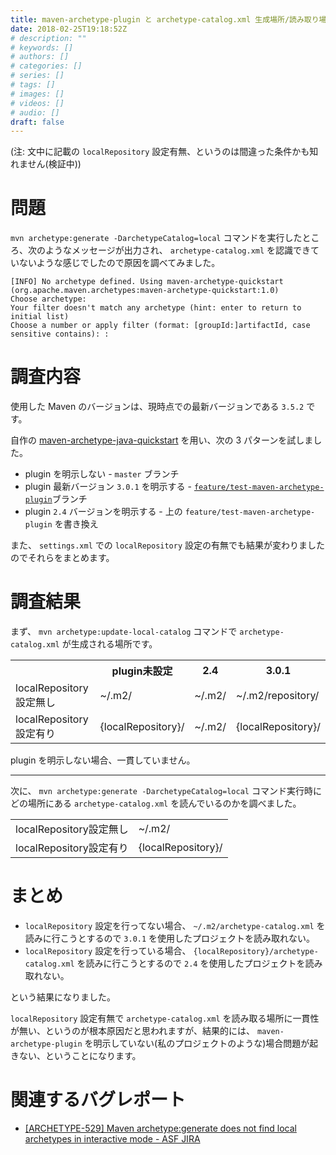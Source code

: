 ```yaml
---
title: maven-archetype-plugin と archetype-catalog.xml 生成場所/読み取り場所
date: 2018-02-25T19:18:52Z
# description: ""
# keywords: []
# authors: []
# categories: []
# series: []
# tags: []
# images: []
# videos: []
# audio: []
draft: false
---
```


(注: 文中に記載の `localRepository` 設定有無、というのは間違った条件かも知れません(検証中))

# 問題

`mvn archetype:generate -DarchetypeCatalog=local` コマンドを実行したところ、次のようなメッセージが出力され、 `archetype-catalog.xml` を認識できていないような感じでしたので原因を調べてみました。

```
[INFO] No archetype defined. Using maven-archetype-quickstart (org.apache.maven.archetypes:maven-archetype-quickstart:1.0)
Choose archetype:
Your filter doesn't match any archetype (hint: enter to return to initial list)
Choose a number or apply filter (format: [groupId:]artifactId, case sensitive contains): :
```

# 調査内容

使用した Maven のバージョンは、現時点での最新バージョンである `3.5.2` です。

自作の [maven-archetype-java-quickstart](https://github.com/yukihane/maven-archetype-java-quickstart) を用い、次の 3 パターンを試しました。

- plugin を明示しない - `master` ブランチ
- plugin 最新バージョン `3.0.1` を明示する - [`feature/test-maven-archetype-plugin`](https://github.com/yukihane/maven-archetype-java-quickstart/tree/feature/test-maven-archetype-plugin)ブランチ
- plugin `2.4` バージョンを明示する - 上の `feature/test-maven-archetype-plugin` を書き換え

また、 `settings.xml` での `localRepository` 設定の有無でも結果が変わりましたのでそれらをまとめます。

# 調査結果

まず、 `mvn archetype:update-local-catalog` コマンドで `archetype-catalog.xml` が生成される場所です。

<table>
<tr><th></th><th>plugin未設定</th><th>2.4</th><th>3.0.1</th></tr>
<tr><td>localRepository設定無し</td><td>~/.m2/</td><td>~/.m2/</td><td>~/.m2/repository/</td></tr>
<tr><td>localRepository設定有り</td><td>{localRepository}/</td><td>~/.m2/</td><td>{localRepository}/</td></tr>
</table>

plugin を明示しない場合、一貫していません。

---

次に、 `mvn archetype:generate -DarchetypeCatalog=local` コマンド実行時にどの場所にある `archetype-catalog.xml` を読んでいるのかを調べました。

<table>
<tr><td>localRepository設定無し</td><td>~/.m2/</tr>
<tr><td>localRepository設定有り</td><td>{localRepository}/</td></tr>
</table>

# まとめ

- `localRepository` 設定を行ってない場合、 `~/.m2/archetype-catalog.xml` を読みに行こうとするので `3.0.1` を使用したプロジェクトを読み取れない。
- `localRepository` 設定を行っている場合、 `{localRepository}/archetype-catalog.xml` を読みに行こうとするので `2.4` を使用したプロジェクトを読み取れない。

という結果になりました。

`localRepository` 設定有無で `archetype-catalog.xml` を読み取る場所に一貫性が無い、というのが根本原因だと思われますが、結果的には、 `maven-archetype-plugin` を明示していない(私のプロジェクトのような)場合問題が起きない、ということになります。

# 関連するバグレポート

- [[ARCHETYPE-529] Maven archetype:generate does not find local archetypes in interactive mode - ASF JIRA](https://issues.apache.org/jira/browse/ARCHETYPE-529)
